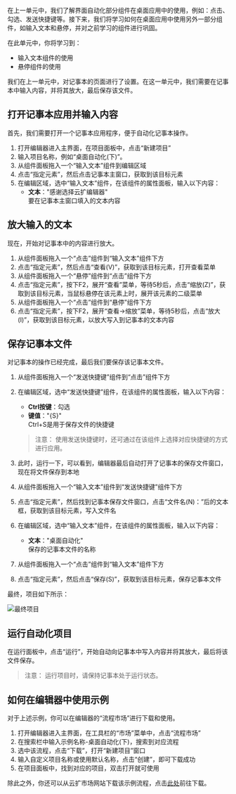在上一单元中，我们了解界面自动化部分组件在桌面应用中的使用，例如：点击、勾选、发送快捷键等。接下来，我们将学习如何在桌面应用中使用另外一部分组件，如输入文本和悬停，并对之前学习的组件进行巩固。

在此单元中，你将学习到：
- 输入文本组件的使用
- 悬停组件的使用

我们在上一单元中，对记事本的页面进行了设置。在这一单元中，我们需要在记事本中输入内容，并将其放大，最后保存该文件。

## 打开记事本应用并输入内容
首先，我们需要打开一个记事本应用程序，便于自动化记事本操作。
1. 打开编辑器进入主界面，在项目面板中，点击“新建项目”
2. 输入项目名称，例如“桌面自动化(下)”。
3. 从组件面板拖入一个“输入文本”组件到编辑区域
4. 点击“指定元素”，然后点击记事本主窗口，获取到该目标元素
5. 在编辑区域，选中“输入文本”组件，在该组件的属性面板，输入以下内容：
    - **文本**："感谢选择云扩编辑器"</br>要在记事本主窗口填入的文本内容

## 放大输入的文本
现在，开始对记事本中的内容进行放大。
1. 从组件面板拖入一个“点击”组件到“输入文本”组件下方
2. 点击“指定元素”，然后点击“查看(V)”，获取到该目标元素，打开查看菜单
3. 从组件面板拖入一个“悬停”组件到“点击”组件下方
4. 点击“指定元素”，按下F2，展开“查看”菜单，等待5秒后，点击“缩放(Z)”，获取到该目标元素，当鼠标悬停在该元素上时，展开该元素的二级菜单
5. 从组件面板拖入一个“点击”组件到“悬停”组件下方
6. 点击“指定元素”，按下F2，展开“查看->缩放”菜单，等待5秒后，点击“放大(I)”，获取到该目标元素，以放大写入到记事本的文本内容

## 保存记事本文件
对记事本的操作已经完成，最后我们要保存该记事本文件。
1. 从组件面板拖入一个“发送快捷键”组件到“点击”组件下方
2. 在编辑区域，选中“发送快捷键”组件，在该组件的属性面板，输入以下内容：
    - **Ctrl按键**：勾选
    - **键值**："{S}"</br>Ctrl+S是用于保存文件的快捷键

    >注意：
    >使用发送快捷键时，还可通过在该组件上选择对应快捷键的方式进行应用。
    
3. 此时，运行一下，可以看到，编辑器最后自动打开了记事本的保存文件窗口，现在将文件保存到本地
4. 从组件面板拖入一个“输入文本”组件到“发送快捷键”组件下方
5. 点击“指定元素”，然后找到记事本保存文件窗口，点击“文件名(N)：”后的文本框，获取到该目标元素，写入文件名
6. 在编辑区域，选中“输入文本”组件，在该组件的属性面板，输入以下内容：
    - **文本**："桌面自动化"</br>保存的记事本文件的名称
7. 从组件面板拖入一个“点击”组件到“输入文本”组件下方
8. 点击“指定元素”，然后点击“保存(S)”，获取到该目标元素，保存记事本文件

最终，项目如下所示：

![最终项目](https://docimages.blob.core.chinacloudapi.cn/images/EncooLearn/DesktopAutomation/DesktopAutomation2.jpg)

## 运行自动化项目
在运行面板中，点击“运行”，开始自动向记事本中写入内容并将其放大，最后将该文件保存。

> 注意：
> 运行项目时，请保持记事本处于运行状态。

## 如何在编辑器中使用示例
对于上述示例，你可以在编辑器的“流程市场”进行下载和使用。
1. 打开编辑器进入主界面，在工具栏的“市场”菜单中，点击“流程市场”
2. 在搜索栏中输入示例名称-桌面自动化(下)，搜索到对应流程
3. 选中该流程，点击“下载”，打开“新建项目”窗口
4. 输入自定义项目名称或使用默认名称，点击“创建”，即可下载成功
5. 在项目面板中，找到对应的项目，双击打开就可使用

除此之外，你还可以从云扩市场网站下载该示例流程，点击[此处]()前往下载。

